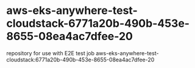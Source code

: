 # aws-eks-anywhere-test-cloudstack-6771a20b-490b-453e-8655-08ea4ac7dfee-20
repository for use with E2E test job aws-eks-anywhere-test-cloudstack:6771a20b-490b-453e-8655-08ea4ac7dfee-20
